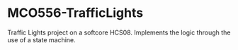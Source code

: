 # MCO556-TrafficLights
Traffic Lights project on a softcore HCS08. Implements the logic through the use of a state machine. 